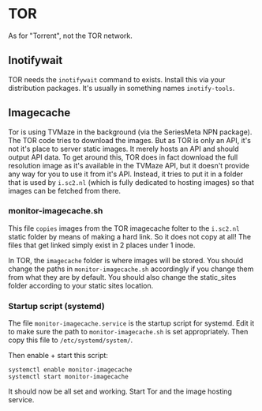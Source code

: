 # TOR
As for "Torrent", not the TOR network.

## Inotifywait
TOR needs the `inotifywait` command to exists. Install this via your distribution packages. It's usually in something names `inotify-tools`.

## Imagecache
Tor is using TVMaze in the background (via the SeriesMeta NPN package). The TOR code tries to download the images. But as TOR is only an API, it's not it's place to server static images. It merely hosts an API and should output API data. To get around this, TOR does in fact download the full resolution image as it's available in the TVMaze API, but it doesn't provide any way for you to use it from it's API. Instead, it tries to put it in a folder that is used by `i.sc2.nl` (which is fully dedicated to hosting images) so that images can be fetched from there. 

### monitor-imagecache.sh
This file `copies` images from the TOR imagecache folter to the `i.sc2.nl` static folder by means of making a hard link. So it does not copy at all! The files that get linked simply exist in 2 places under 1 inode.

In TOR, the `imagecache` folder is where images will be stored. You should change the paths in `monitor-imagecache.sh` accordingly if you change them from what they are by default. You should also change the static_sites folder according to your static sites location.

### Startup script (systemd)
The file `monitor-imagecache.service` is the startup script for systemd. Edit it to make sure the path to `monitor-imagecache.sh` is set appropriately. Then copy this file to `/etc/systemd/system/`.
 
Then enable + start this script:

    systemctl enable monitor-imagecache
    systemctl start monitor-imagecache

It should now be all set and working. Start Tor and the image hosting service.
